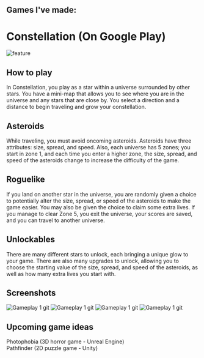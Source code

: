 ## Games I've made:

# Constellation (On Google Play)
![feature](https://github.com/JasonLandis/JasonLandis/assets/100310833/24b62e2f-0325-4f9d-8df4-e654c40c758a)

## How to play
In Constellation, you play as a star within a universe surrounded by other stars. You have a mini-map that allows you to see where you are in the universe and any stars that are close by. You select a direction and a distance to begin traveling and grow your constellation.

## Asteroids
While traveling, you must avoid oncoming asteroids. Asteroids have three attributes: size, spread, and speed. Also, each universe has 5 zones; you start in zone 1, and each time you enter a higher zone, the size, spread, and speed of the asteroids change to increase the difficulty of the game.

## Roguelike
If you land on another star in the universe, you are randomly given a choice to potentially alter the size, spread, or speed of the asteroids to make the game easier. You may also be given the choice to claim some extra lives. If you manage to clear Zone 5, you exit the universe, your scores are saved, and you can travel to another universe.

## Unlockables
There are many different stars to unlock, each bringing a unique glow to your game. There are also many upgrades to unlock, allowing you to choose the starting value of the size, spread, and speed of the asteroids, as well as how many extra lives you start with.

## Screenshots
![Gameplay 1 git](https://github.com/JasonLandis/JasonLandis/assets/100310833/18f008c6-3615-4b0a-8ed3-4bda4dacacd4)
![Gameplay 1 git](https://github.com/JasonLandis/JasonLandis/assets/100310833/fc7051a1-cc60-4d5c-966d-8e8b44ca06b1)
![Gameplay 1 git](https://github.com/JasonLandis/JasonLandis/assets/100310833/f9f9f325-3f8c-4cf7-b167-85b42909b263)
![Gameplay 1 git](https://github.com/JasonLandis/JasonLandis/assets/100310833/28c1b9a4-3c89-4ce4-ba77-e36e0848df3e)



## Upcoming game ideas

Photophobia (3D horror game - Unreal Engine)
<br>
Pathfinder (2D puzzle game - Unity)
